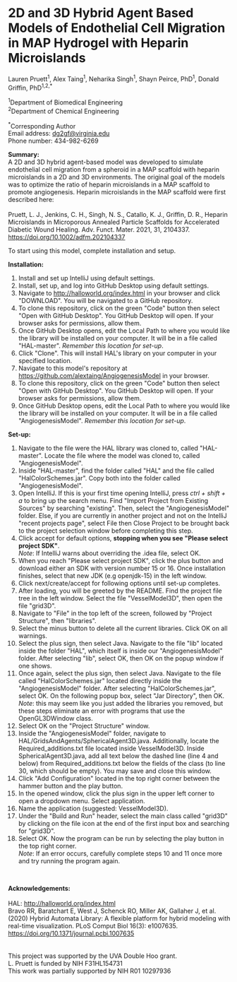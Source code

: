 # 2D and 3D Hybrid Agent Based Models of Endothelial Cell Migration in MAP Hydrogel with Heparin Microislands

Lauren Pruett<sup>1</sup>, Alex Taing<sup>1</sup>, Neharika Singh<sup>1</sup>, Shayn Peirce, PhD<sup>1</sup>, Donald Griffin, PhD<sup>1,2,*</sup>

<sup>1</sup>Department of Biomedical Engineering<br>
<sup>2</sup>Department of Chemical Engineering

<sup>*</sup>Corresponding Author<br>
Email address: dg2gf@virginia.edu <br>
Phone number: 434-982-6269<br>

<b>Summary:</b> <br>
A 2D and 3D hybrid agent-based model was developed to simulate endothelial cell migration from a spheroid in a MAP scaffold with heparin microislands in a 2D and 3D environments.
The original goal of the models was to optimize the ratio of heparin microislands in a MAP scaffold to promote angiogenesis.
Heparin microislands in the MAP scaffold were first described here: <br><br>
Pruett, L. J., Jenkins, C. H., Singh, N. S., Catallo, K. J., Griffin, D. R., Heparin Microislands in Microporous
Annealed Particle Scaffolds for Accelerated Diabetic Wound Healing. Adv. Funct. Mater. 2021, 31, 2104337. https://doi.org/10.1002/adfm.202104337

To start using this model, complete installation and setup.

<b>Installation:</b>
1) Install and set up IntelliJ using default settings.
2) Install, set up, and log into GitHub Desktop using default settings.
3) Navigate to http://halloworld.org/index.html in your browser and click "DOWNLOAD". You will be navigated to a GitHub repository.
4) To clone this repository, click on the green "Code" button then select "Open with GitHub Desktop".  You GitHub Desktop will open.  If your browser asks for permissions, allow them.
5) Once GitHub Desktop opens, edit the Local Path to where you would like the library will be installed on your computer. It will be in a file called "HAL-master". _Remember this location for set-up_.
6) Click "Clone". This will install HAL's library on your computer in your specified location.
7) Navigate to this model's repository at https://github.com/alextaing/AngiogenesisModel in your browser.
8) To clone this repository, click on the green "Code" button then select "Open with GitHub Desktop".  You GitHub Desktop will open.  If your browser asks for permissions, allow them.
9) Once GitHub Desktop opens, edit the Local Path to where you would like the library will be installed on your computer. It will be in a file called "AngiogenesisModel". _Remember this location for set-up_.

<b>Set-up:</b>

1) Navigate to the file were the HAL library was cloned to, called "HAL-master". Locate the file where the model was cloned to, called "AngiogenesisModel".
2) Inside "HAL-master", find the folder called "HAL" and the file called "HalColorSchemes.jar". Copy both into the folder called "AngiogenesisModel".
3) Open IntelliJ. If this is your first time opening IntelliJ, press _ctrl + shift + a_ to bring up the search menu. Find "Import Project from Existing Sources" by searching "existing". Then, select the "AngiogenesisModel" folder. Else, if you are currently in another project and not on the IntelliJ "recent projects page", select File then Close Project to be brought back to the project selection window before completing this step.
4) Click accept for default options, <b>stopping when you see "Please select project SDK"</b>. <br> _Note_: If IntelliJ warns about overriding the .idea file, select OK.
5) When you reach "Please select project SDK", click the plus button and download either an SDK with version number 15 or 16.  Once installation finishes, select that new JDK (e.g openjdk-15) in the left window.
6) Click next/create/accept for following options until set-up completes.
7) After loading, you will be greeted by the README. Find the project file tree in the left window.  Select the file "VesselModel3D", then open the file "grid3D".
8) Navigate to "File" in the top left of the screen, followed by "Project Structure", then "libraries".
9) Select the minus button to delete all the current libraries. Click OK on all warnings.
10) Select the plus sign, then select Java. Navigate to the file "lib" located inside the folder "HAL", which itself is inside our "AngiogenesisModel" folder.  After selecting "lib", select OK, then OK on the popup window if one shows.
11) Once again, select the plus sign, then select Java. Navigate to the file called "HalColorSchemes.jar" located directly inside the "AngiogenesisModel" folder. After selecting "HalColorSchemes.jar", select OK.  On the following popup box, select "Jar Directory", then OK. <br>
    _Note_: this may seem like you just added the libraries you removed, but these steps eliminate an error with programs that use the OpenGL3DWindow class.
12) Select OK on the "Project Structure" window.
13) Inside the "AngiogenesisModel" folder, navigate to HAL/GridsAndAgents/SphericalAgent3D.java.  Additionally, locate the Required_additions.txt file located inside VesselModel3D. Inside SphericalAgent3D.java, add all text below the dashed line (line 4 and below) from Required_additions.txt below the fields of the class (to line 30, which should be empty).  You may save and close this window.
14) Click "Add Configuration" located in the top right corner between the hammer button and the play button.
15) In the opened window, click the plus sign in the upper left corner to open a dropdown menu. Select application.
16) Name the application (suggested: VesselModel3D).
17) Under the "Build and Run" header, select the main class called "grid3D" by clicking on the file icon at the end of the first input box and searching for "grid3D".
18) Select OK. Now the program can be run by selecting the play button in the top right corner. <br>
    _Note_: If an error occurs, carefully complete steps 10 and 11 once more and try running the program again.

<br>

<b>Acknowledgements:</b> <br><br>
HAL: http://halloworld.org/index.html <br>
Bravo RR, Baratchart E, West J, Schenck RO, Miller AK, Gallaher J, et al. (2020) Hybrid Automata Library: A flexible platform for hybrid modeling with real-time visualization. PLoS Comput Biol 16(3): e1007635. https://doi.org/10.1371/journal.pcbi.1007635
<br>
<br>
<br>
This project was supported by the UVA Double Hoo grant. <br>
L. Pruett is funded by NIH F31HL154731<br>
This work was partially supported by NIH R01 10297936<br>
